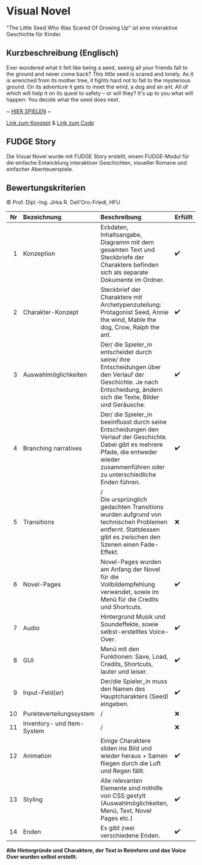 # Visual Novel

"The Little Seed Who Was Scared Of Growing Up" ist eine interaktive Geschichte für Kinder. 

## Kurzbeschreibung (Englisch)
Ever wondered what it felt like being a seed, seeing all your friends fall to the ground and never come back? This little seed is scared and lonely. As it is wrenched from its mother tree, it fights hard not to fall to the mysterious ground. On its adventure it gets to meet the wind, a dog and an ant. All of which will help it on its quest to safety – or will they? It's up to you what will happen: You decide what the seed does next.

~ [HIER SPIELEN](https://orianejoublin.github.io/VisualNovel/) ~

[Link zum Konzept](https://github.com/OrianeJoublin/VisualNovel/tree/main/Konzept) & 
[Link zum Code](https://github.com/OrianeJoublin/VisualNovel/tree/main/Source)

## FUDGE Story

Die Visual Novel wurde mit FUDGE Story erstellt, einem FUDGE-Modul für die einfache Entwicklung interaktiver Geschichten, visueller Romane und einfacher Abenteuerspiele.

## Bewertungskriterien

© Prof. Dipl.-Ing. Jirka R. Dell'Oro-Friedl, HFU

| Nr | Bezeichnung           | Beschreibung | Erfüllt |
|---:|:----------------------|:-------------|:--------|
|  1 | Konzeption            | Eckdaten, Inhaltsangabe, Diagramm mit dem gesamten Text und Steckbriefe der Charaktere befinden sich als separate Dokumente im Ordner. | :heavy_check_mark: |
|  2 | Charakter-Konzept     | Steckbrief der Charaktere mit Archetypenzuteilung: Protagonist Seed, Annie the wind, Mable the dog, Crow, Ralph the ant. | :heavy_check_mark: |
|  3 | Auswahlmöglichkeiten  | Der/ die Spieler_in entscheidet durch seine/ ihre Entscheidungen über den Verlauf der Geschichte. Je nach Entscheidung, ändern sich die Texte, Bilder und Geräusche. | :heavy_check_mark: |
|  4 | Branching narratives  | Der/ die Spieler_in beeinflusst durch seine Entscheidungen den Verlauf der Geschichte. Dabei gibt es mehrere Pfade, die entweder wieder zusammenführen oder zu unterschiedliche Enden führen. | :heavy_check_mark: |
|  5 | Transitions           |/ <br> Die ursprünglich gedachten Transitions wurden aufgrund von technischen Problemen entfernt. Stattdessen gibt es zwischen den Szenen einen Fade-Effekt.| :x: |
|  6 | Novel-Pages           | Novel-Pages wurden am Anfang der Novel für die Vollbildempfehlung verwendet, sowie im Menü für die Credits und Shortcuts. | :heavy_check_mark: |
|  7 | Audio                 | Hintergrund Musik und Soundeffekte, sowie selbst-erstelltes Voice-Over. | :heavy_check_mark: |
|  8 | GUI                   | Menü mit den Funktionen: Save, Load, Credits, Shortcuts, lauter und leiser. | :heavy_check_mark: |
|  9 | Input-Feld(er)        | Der/die Spieler_in muss den Namen des Hauptcharakters (Seed) eingeben. | :heavy_check_mark: |
| 10 | Punkteverteilungssystem     | /| :x: | 
| 11 | Inventory- und Item-System  | / | :x: |
| 12 | Animation             | Einige Charaktere sliden ins Bild und wieder heraus + Samen fliegen durch die Luft und Regen fällt. | :heavy_check_mark: |
| 13 | Styling               | Alle relevanten Elemente sind mithilfe von CSS gestylt (Auswahlmöglichkeiten, Menü, Text, Novel Pages etc.) | :heavy_check_mark: |          
| 14 | Enden                 | Es gibt zwei verschiedene Enden. | :heavy_check_mark: |

**Alle Hintergründe und Charaktere, der Text in Reimform und das Voice Over wurden selbst erstellt.**
